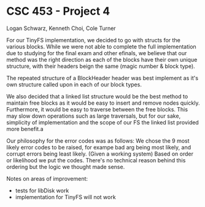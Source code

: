 # CSC 453 - Project 4 
Logan Schwarz, Kenneth Choi, Cole Turner

For our TinyFS implementation, we decided to go with structs for the various blocks.
While we were not able to complete the full implementation due to studying for the final exam and other efinals, we believe that our method was the right 
direction as each of the blocks have their own unique structure, with their headers beign the same (magic number & block type).

The repeated structure of a BlockHeader header was best implement as it's own structure called upon in each of our block types.

We also decided that a linked list structure would be the best method to maintain free blocks as it would be easy to insert and remove nodes quickly. 
Furthermore, it would be easy to traverse between the free blocks. This may slow down operations such as large traversals, but for our sake, simplicity of implementation and the scope of our FS the linked list provided more benefit.a

Our philosophy for the error codes was as follows:
We chose the 9 most likely error codes to be raised, for exampe bad arg being most likely, and corrupt errors being least likely. (Given a working system)
Based on order or likelihood we put the codes. There's no technical reason behind this ordering but the logic we thought made sense.


Notes on areas of improvement:
- tests for libDisk work 
- implementation for TinyFS will not work 
